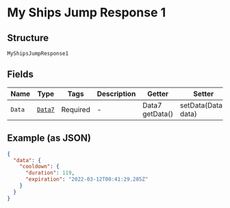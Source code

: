 
# My Ships Jump Response 1

## Structure

`MyShipsJumpResponse1`

## Fields

| Name | Type | Tags | Description | Getter | Setter |
|  --- | --- | --- | --- | --- | --- |
| `Data` | [`Data7`](../../doc/models/data-7.md) | Required | - | Data7 getData() | setData(Data7 data) |

## Example (as JSON)

```json
{
  "data": {
    "cooldown": {
      "duration": 119,
      "expiration": "2022-03-12T00:41:29.285Z"
    }
  }
}
```

